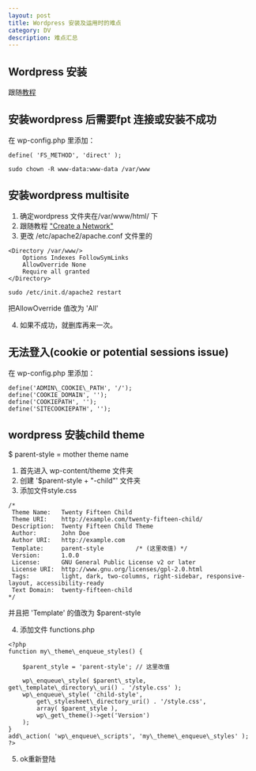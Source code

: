 ```yaml
---
layout: post
title: Wordpress 安装及运用时的难点
category: DV
description: 难点汇总
---
```


## Wordpress 安装
跟随[教程](https://linuxconfig.org/how-to-install-wordpress-on-debian-9-stretch-linux)



## 安装wordpress 后需要fpt 连接或安装不成功
在 wp-config.php 里添加：

```
define( 'FS_METHOD', 'direct' );

sudo chown -R www-data:www-data /var/www
```


## 安装wordpress multisite

1. 确定wordpress 文件夹在/var/www/html/ 下
2. 跟随教程 ["Create a Network"](https://codex.wordpress.org/Create_A_Network)
3. 更改 /etc/apache2/apache.conf 文件里的


```
<Directory /var/www/>
	Options Indexes FollowSymLinks
	AllowOverride None
	Require all granted
</Directory>

sudo /etc/init.d/apache2 restart
```

把AllowOverride 值改为 'All'

4. 如果不成功，就删库再来一次。


## 无法登入(cookie or potential sessions issue)
在 wp-config.php 里添加：

```
define('ADMIN\_COOKIE\_PATH', '/'); 
define('COOKIE_DOMAIN', ''); 
define('COOKIEPATH', ''); 
define('SITECOOKIEPATH', '');
```

## wordpress 安装child theme
$ parent-style = mother theme name  

1. 首先进入 wp-content/theme 文件夹
2. 创建 '$parent-style + "-child"' 文件夹
3. 添加文件style.css


```
/*
 Theme Name:   Twenty Fifteen Child
 Theme URI:    http://example.com/twenty-fifteen-child/
 Description:  Twenty Fifteen Child Theme
 Author:       John Doe
 Author URI:   http://example.com
 Template:     parent-style         /* (这里改值) */
 Version:      1.0.0
 License:      GNU General Public License v2 or later
 License URI:  http://www.gnu.org/licenses/gpl-2.0.html
 Tags:         light, dark, two-columns, right-sidebar, responsive-layout, accessibility-ready
 Text Domain:  twenty-fifteen-child
*/
```
并且把 'Template' 的值改为 $parent-style

4. 添加文件 functions.php


```
<?php
function my\_theme\_enqueue_styles() {

    $parent_style = 'parent-style'; // 这里改值

    wp\_enqueue\_style( $parent\_style, get\_template\_directory\_uri() . '/style.css' );
    wp\_enqueue\_style( 'child-style',
        get\_stylesheet\_directory_uri() . '/style.css',
        array( $parent_style ),
        wp\_get\_theme()->get('Version')
    );
}
add\_action( 'wp\_enqueue\_scripts', 'my\_theme\_enqueue\_styles' );
?>
```

5. ok重新登陆
